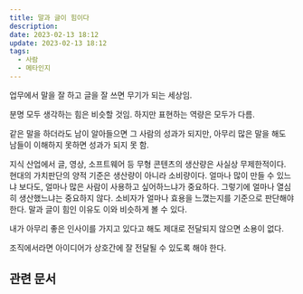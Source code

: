 ```yaml
---
title: 말과 글이 힘이다
description: 
date: 2023-02-13 18:12
update: 2023-02-13 18:12
tags:
  - 사람
  - 메타인지
---
```


업무에서 말을 잘 하고 글을 잘 쓰면 무기가 되는 세상임.

분명 모두 생각하는 힘은 비슷할 것임. 하지만 표현하는 역량은 모두가 다름.

같은 말을 하더라도 남이 알아들으면 그 사람의 성과가 되지만, 아무리 많은 말을 해도 남들이 이해하지 못하면 성과가 되지 못 함.

지식 산업에서 글, 영상, 소프트웨어 등 무형 콘텐츠의 생산량은 사실상 무제한적이다. 현대의 가치판단의 양적 기준은 생산량이 아니라 소비량이다. 얼마나 많이 만들 수 있느냐 보다도, 얼마나 많은 사람이 사용하고 싶어하느냐가 중요하다. 그렇기에 얼마나 열심히 생산했느냐는 중요하지 않다. 소비자가 얼마나 효용을 느꼈는지를 기준으로 판단해야 한다. 말과 글이 힘인 이유도 이와 비슷하게 볼 수 있다.

내가 아무리 좋은 인사이를 가지고 있다고 해도 제대로 전달되지 않으면 소용이 없다.

조직에서라면 아이디어가 상호간에 잘 전달될 수 있도록 해야 한다.



## 관련 문서